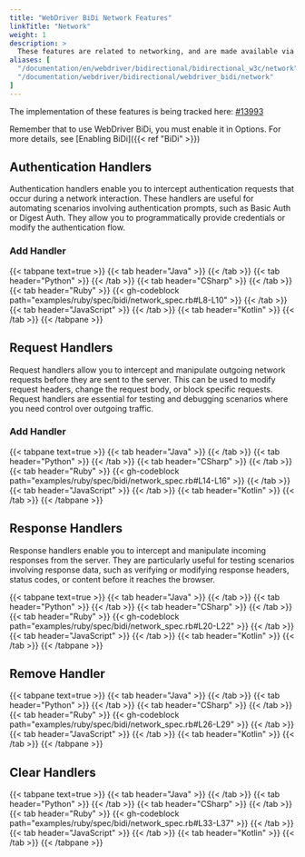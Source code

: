 ```yaml
---
title: "WebDriver BiDi Network Features"
linkTitle: "Network"
weight: 1
description: >
  These features are related to networking, and are made available via a "network" namespace.
aliases: [
  "/documentation/en/webdriver/bidirectional/bidirectional_w3c/network",
  "/documentation/webdriver/bidirectional/webdriver_bidi/network"
]
---
```


The implementation of these features is being tracked here: [#13993](https://github.com/SeleniumHQ/selenium/issues/13993)

Remember that to use WebDriver BiDi, you must enable it in Options.
For more details, see [Enabling BiDi]({{< ref "BiDi" >}})

## Authentication Handlers

Authentication handlers enable you to intercept authentication requests that occur during a network interaction. 
These handlers are useful for automating scenarios involving authentication prompts, such as Basic Auth or Digest Auth. 
They allow you to programmatically provide credentials or modify the authentication flow.

### Add Handler

{{< tabpane text=true >}}
{{< tab header="Java" >}}
{{< /tab >}}
{{< tab header="Python" >}}
{{< /tab >}}
{{< tab header="CSharp" >}}
{{< /tab >}}
{{< tab header="Ruby" >}}
{{< gh-codeblock path="examples/ruby/spec/bidi/network_spec.rb#L8-L10" >}}
{{< /tab >}}
{{< tab header="JavaScript" >}}
{{< /tab >}}
{{< tab header="Kotlin" >}}
{{< /tab >}}
{{< /tabpane >}}

## Request Handlers

Request handlers allow you to intercept and manipulate outgoing network requests before they are sent to the server. 
This can be used to modify request headers, change the request body, or block specific requests. 
Request handlers are essential for testing and debugging scenarios where you need control over outgoing traffic.

### Add Handler

{{< tabpane text=true >}}
{{< tab header="Java" >}}
{{< /tab >}}
{{< tab header="Python" >}}
{{< /tab >}}
{{< tab header="CSharp" >}}
{{< /tab >}}
{{< tab header="Ruby" >}}
{{< gh-codeblock path="examples/ruby/spec/bidi/network_spec.rb#L14-L16" >}}
{{< /tab >}}
{{< tab header="JavaScript" >}}
{{< /tab >}}
{{< tab header="Kotlin" >}}
{{< /tab >}}
{{< /tabpane >}}

## Response Handlers

Response handlers enable you to intercept and manipulate incoming responses from the server. 
They are particularly useful for testing scenarios involving response data, such as verifying or modifying response headers, status codes, or content before it reaches the browser.

{{< tabpane text=true >}}
{{< tab header="Java" >}}
{{< /tab >}}
{{< tab header="Python" >}}
{{< /tab >}}
{{< tab header="CSharp" >}}
{{< /tab >}}
{{< tab header="Ruby" >}}
{{< gh-codeblock path="examples/ruby/spec/bidi/network_spec.rb#L20-L22" >}}
{{< /tab >}}
{{< tab header="JavaScript" >}}
{{< /tab >}}
{{< tab header="Kotlin" >}}
{{< /tab >}}
{{< /tabpane >}}

## Remove Handler

{{< tabpane text=true >}}
{{< tab header="Java" >}}
{{< /tab >}}
{{< tab header="Python" >}}
{{< /tab >}}
{{< tab header="CSharp" >}}
{{< /tab >}}
{{< tab header="Ruby" >}}
{{< gh-codeblock path="examples/ruby/spec/bidi/network_spec.rb#L26-L29" >}}
{{< /tab >}}
{{< tab header="JavaScript" >}}
{{< /tab >}}
{{< tab header="Kotlin" >}}
{{< /tab >}}
{{< /tabpane >}}

## Clear Handlers

{{< tabpane text=true >}}
{{< tab header="Java" >}}
{{< /tab >}}
{{< tab header="Python" >}}
{{< /tab >}}
{{< tab header="CSharp" >}}
{{< /tab >}}
{{< tab header="Ruby" >}}
{{< gh-codeblock path="examples/ruby/spec/bidi/network_spec.rb#L33-L37" >}}
{{< /tab >}}
{{< tab header="JavaScript" >}}
{{< /tab >}}
{{< tab header="Kotlin" >}}
{{< /tab >}}
{{< /tabpane >}}
